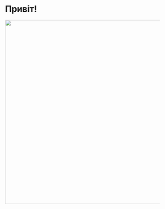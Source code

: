 <!DOCTYPE html>
<html lang="en">
<head>
	<meta charset="UTF-8">
	<title>Листівка</title>
</head>
<body>
	<h1>Привіт!</h1>
	<img src="5.jpg" width="1250" height="600">
</body>
</html>
